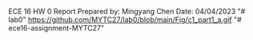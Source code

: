 ECE 16 HW 0 Report
Prepared by: Mingyang Chen Date: 04/04/2023
"# lab0" 
https://github.com/MYTC27/lab0/blob/main/Fig/c1_part1_a.gif
"# ece16-assignment-MYTC27" 
